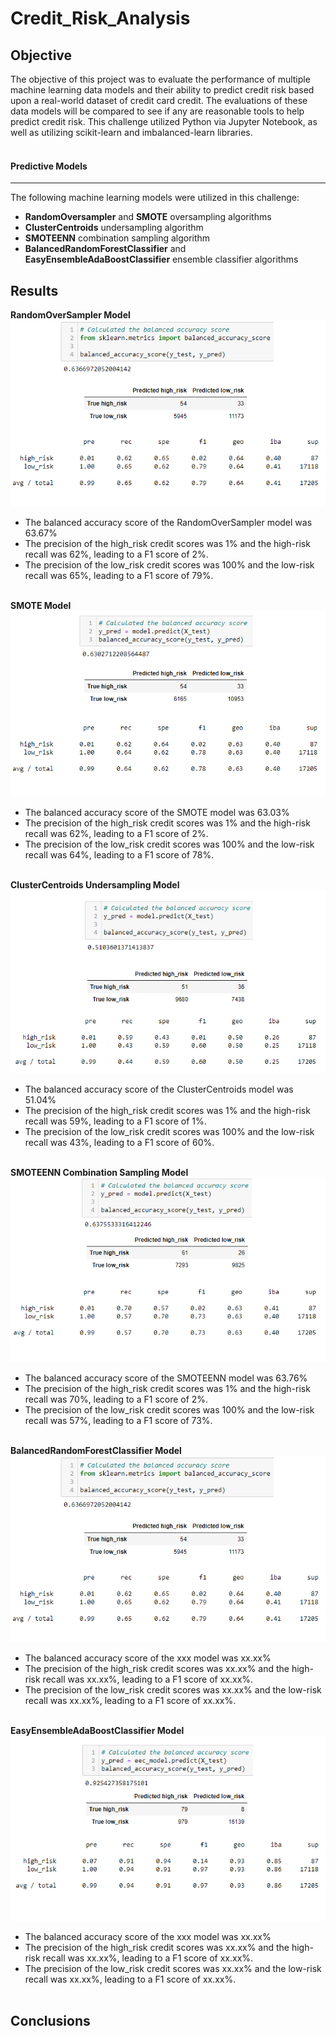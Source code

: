 # Credit_Risk_Analysis
## Objective
The objective of this project was to evaluate the performance of multiple machine learning data models and their ability to predict credit risk based upon a real-world dataset of credit card credit. The evaluations of these data models will be compared to see if any are reasonable tools to help predict credit risk. This challenge utilized Python via Jupyter Notebook, as well as utilizing scikit-learn and imbalanced-learn libraries.
<br><br>
#### Predictive Models
---
The following machine learning models were utilized in this challenge:
- **RandomOversampler** and **SMOTE** oversampling algorithms
- **ClusterCentroids** undersampling algorithm
- **SMOTEENN** combination sampling algorithm
- **BalancedRandomForestClassifier** and **EasyEnsembleAdaBoostClassifier** ensemble classifier algorithms

## Results
**RandomOverSampler Model**<br>
<kbd>![RandomOverSampler](Resources/RandomOversampler.png)<kbd>
- The balanced accuracy score of the RandomOverSampler model was 63.67%
- The precision of the high_risk credit scores was 1% and the high-risk recall was 62%, leading to a F1 score of 2%.
- The precision of the low_risk credit scores was 100% and the low-risk recall was 65%, leading to a F1 score of 79%.<br><br>

**SMOTE Model**<br>
<kbd>![SMOTE](Resources/SMOTE.png)<kbd>
- The balanced accuracy score of the SMOTE model was 63.03%
- The precision of the high_risk credit scores was 1% and the high-risk recall was 62%, leading to a F1 score of 2%.
- The precision of the low_risk credit scores was 100% and the low-risk recall was 64%, leading to a F1 score of 78%.<br><br>
 
**ClusterCentroids Undersampling Model**<br>
<kbd>![ClusterCentroids](Resources/ClusterCentroids.png)<kbd>
- The balanced accuracy score of the ClusterCentroids model was 51.04%
- The precision of the high_risk credit scores was 1% and the high-risk recall was 59%, leading to a F1 score of 1%.
- The precision of the low_risk credit scores was 100% and the low-risk recall was 43%, leading to a F1 score of 60%.<br><br>

**SMOTEENN Combination Sampling Model**<br>
<kbd>![SMOTEENN](Resources/SMOTEENN.png)<kbd>
- The balanced accuracy score of the SMOTEENN model was 63.76%
- The precision of the high_risk credit scores was 1% and the high-risk recall was 70%, leading to a F1 score of 2%.
- The precision of the low_risk credit scores was 100% and the low-risk recall was 57%, leading to a F1 score of 73%.<br><br>

**BalancedRandomForestClassifier Model**<br>
<kbd>![BalancedRandomForestClassifier](Resources/RandomOversampler.png)<kbd>
- The balanced accuracy score of the xxx model was xx.xx%
- The precision of the high_risk credit scores was xx.xx% and the high-risk recall was xx.xx%, leading to a F1 score of xx.xx%.
- The precision of the low_risk credit scores was xx.xx% and the low-risk recall was xx.xx%, leading to a F1 score of xx.xx%.<br><br>
 
**EasyEnsembleAdaBoostClassifier Model**<br>
<kbd>![EasyEnsembleAdaBoostClassifier](Resources/EasyEnsembleClassifier.png)<kbd>
- The balanced accuracy score of the xxx model was xx.xx%
- The precision of the high_risk credit scores was xx.xx% and the high-risk recall was xx.xx%, leading to a F1 score of xx.xx%.
- The precision of the low_risk credit scores was xx.xx% and the low-risk recall was xx.xx%, leading to a F1 score of xx.xx%.<br><br>
 

## Conclusions

<kbd>![]()<kbd>

